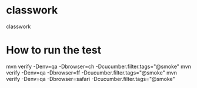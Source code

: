 # classwork
classwork
# How to run the test
mvn verify -Denv=qa -Dbrowser=ch -Dcucumber.filter.tags="@smoke"
mvn verify -Denv=qa -Dbrowser=ff -Dcucumber.filter.tags="@smoke"
mvn verify -Denv=qa -Dbrowser=safari -Dcucumber.filter.tags="@smoke"